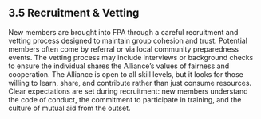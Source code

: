 ## 3.5 Recruitment & Vetting

New members are brought into FPA through a careful recruitment and vetting process designed to maintain group cohesion and trust. Potential members often come by referral or via local community preparedness events. The vetting process may include interviews or background checks to ensure the individual shares the Alliance’s values of fairness and cooperation. The Alliance is open to all skill levels, but it looks for those willing to learn, share, and contribute rather than just consume resources. Clear expectations are set during recruitment: new members understand the code of conduct, the commitment to participate in training, and the culture of mutual aid from the outset.